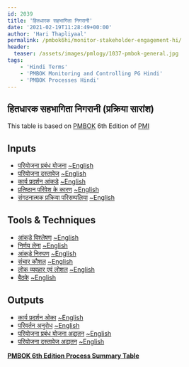 ```yaml
---
id: 2039   
title: 'हितधारक सहभागिता निगरानी'
date: '2021-02-19T11:28:49+00:00'
author: 'Hari Thapliyaal'
permalink: /pmbok6hi/monitor-stakeholder-engagement-hi/
header:
  teaser: /assets/images/pmlogy/1037-pmbok-general.jpg
tags:
    - 'Hindi Terms'
    - 'PMBOK Monitoring and Controlling PG Hindi'
    - 'PMBOK Processes Hindi'
---
```


## हितधारक सहभागिता निगरानी (प्रक्रिया सारांश)

This table is based on [PMBOK](https://www.pmi.org/pmbok-guide-standards) 6th Edition of [PMI](https://www.pmi.org)

## Inputs

- [परियोजना प्रबंध योजना](/pmbok6hi/project-management-plan-hi) [~English](/pmbok6/Project-Management-Plan)
- [परियोजना दस्तावेज](/pmbok6hi/project-documents-hi) [~English](/pmbok6/Project-Documents)
- [कार्य प्रदर्शन आंकडे](/pmbok6hi/work-performance-data-hi) [~English](/pmbok6/Work-Performance-Data)
- [प्रतिष्ठान परिवेश के कारण](/pmbok6hi/enterprise-environmental-factors-hi) [~English](/pmbok6/Enterprise-Environmental-Factors)
- [संगठनात्मक प्रक्रिया परिसम्पलिया](/pmbok6hi/organizational-process-assets-hi) [~English](/pmbok6/Organizational-Process-Assets)

## Tools &amp; Techniques

- [आंकड़े विश्लेषण](/pmbok6hi/data-analysis-hi) [~English](/pmbok6/Data-Analysis)
- [निर्णय लेना](/pmbok6hi/decision-making-hi) [~English](/pmbok6/Decision-Making)
- [आंकड़े निरुपण](/pmbok6hi/data-representation-hi) [~English](/pmbok6/Data-Representation)
- [संचार कौशल](/pmbok6hi/communication-skills-hi) [~English](/pmbok6/Communication-Skills)
- [लोक व्यवहार एवं लोशल](/pmbok6hi/interpersonal-and-team-skills-hi) [~English](/pmbok6/Interpersonal-And-Team-Skills)
- [बैठके](/pmbok6hi/meetings-hi) [~English](/pmbok6/Meetings)

## Outputs

- [कार्य प्रदर्शन ओका](/pmbok6hi/work-performance-information-hi) [~English](/pmbok6/Work-Performance-Information)
- [परिवर्तन अनुरोध](/pmbok6hi/change-requests-hi) [~English](/pmbok6/Change-Requests)
- [परियोजना प्रबंध योजना अद्यतन](/pmbok6hi/project-management-plan-updates-hi) [~English](/pmbok6/Project-Management-Plan-Updates)
- [परियोजना दस्तावेज अद्यतन](/pmbok6hi/project-documents-updates-hi) [~English](/pmbok6/Project-Documents-Updates)

**[PMBOK 6th Edition Process Summary Table](process-groups-and-processes-in-pmbok6/)**